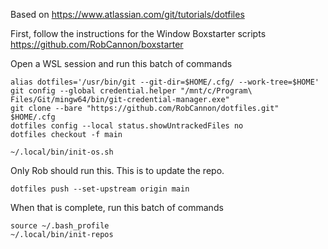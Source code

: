 Based on https://www.atlassian.com/git/tutorials/dotfiles

First, follow the instructions for the Window Boxstarter scripts
https://github.com/RobCannon/boxstarter



Open a WSL session and run this batch of commands
```
alias dotfiles='/usr/bin/git --git-dir=$HOME/.cfg/ --work-tree=$HOME'
git config --global credential.helper "/mnt/c/Program\ Files/Git/mingw64/bin/git-credential-manager.exe"
git clone --bare "https://github.com/RobCannon/dotfiles.git" $HOME/.cfg
dotfiles config --local status.showUntrackedFiles no
dotfiles checkout -f main

~/.local/bin/init-os.sh
```

Only Rob should run this.  This is to update the repo.
```
dotfiles push --set-upstream origin main
```

When that is complete, run this batch of commands
```
source ~/.bash_profile
~/.local/bin/init-repos

```
